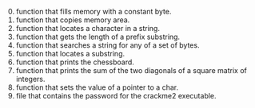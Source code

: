 
0. function that fills memory with a constant byte.
1. function that copies memory area.
2. function that locates a character in a string.
3. function that gets the length of a prefix substring.
4.  function that searches a string for any of a set of bytes.
5. function that locates a substring.
6. function that prints the chessboard.
7. function that prints the sum of the two diagonals of a square matrix of integers.
8. function that sets the value of a pointer to a char.
9. file that contains the password for the crackme2 executable.
